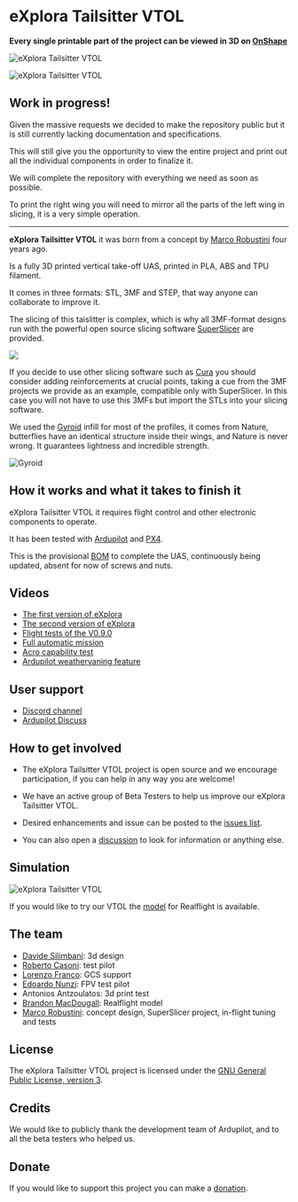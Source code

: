 # eXplora Tailsitter VTOL

**Every single printable part of the project can be viewed in 3D on [OnShape](https://cad.onshape.com/documents/4c689e5b54cac6902d5813ec/w/fb80a5d05358b4e7959139db/e/8ae4df59a9bf6fdd0ec86a21)**

<img
  src="https://github.com/robustini/eXploraVTOL/blob/main/resources/explora_vtol_000.jpg"
  alt="eXplora Tailsitter VTOL"
  title="eXplora Tailsitter VTOL"
  style="display: inline-block; margin: 0 auto; max-width: 200px">

<img
  src="https://github.com/robustini/eXploraVTOL/blob/main/resources/explora_vtol_001.jpg"
  alt="eXplora Tailsitter VTOL"
  title="eXplora Tailsitter VTOL"
  style="display: inline-block; margin: 0 auto; max-width: 200px">

## Work in progress! ##

Given the massive requests we decided to make the repository public but it is still currently lacking documentation and specifications.

This will still give you the opportunity to view the entire project and print out all the individual components in order to finalize it.

We will complete the repository with everything we need as soon as possible.

To print the right wing you will need to mirror all the parts of the left wing in slicing, it is a very simple operation.

---

**eXplora Tailsitter VTOL** it was born from a concept by [Marco Robustini](https://www.linkedin.com/in/marco-robustini-a48a49a8/) four years ago.

Is a fully 3D printed vertical take-off UAS, printed in PLA, ABS and TPU filament.

It comes in three formats: STL, 3MF and STEP, that way anyone can collaborate to improve it.

The slicing of this taislitter is complex, which is why all 3MF-format designs run with the powerful open source slicing software [SuperSlicer](https://github.com/supermerill/SuperSlicer) are provided.

![](https://github.com/robustini/eXploraVTOL/blob/main/resources/wing1_superslicer.gif)

If you decide to use other slicing software such as [Cura](https://3dgbire.com/pages/ultimaker-cura) you should consider adding reinforcements at crucial points, taking a cue from the 3MF projects we provide as an example, compatible only with SuperSlicer.
In this case you will not have to use this 3MFs but import the STLs into your slicing software.

We used the [Gyroid](https://3dsolved.com/3d-printing-with-gyroid-infills-all-you-need-to-know/) infill for most of the profiles, it comes from Nature, butterflies have an identical structure inside their wings, and Nature is never wrong.
It guarantees lightness and incredible strength.

<img
  src="https://github.com/robustini/eXploraVTOL/blob/main/resources/gyroid.jpg"
  alt="Gyroid"
  title="Gyroid"
  style="display: inline-block; margin: 0 auto; max-width: 200px">


## How it works and what it takes to finish it ##

eXplora Tailsitter VTOL it requires flight control and other electronic components to operate.

It has been tested with [Ardupilot](https://ardupilot.org) and [PX4](https://px4.io).

This is the provisional [BOM](https://github.com/robustini/eXploraVTOL/tree/main/resources/BOM.md) to complete the UAS, continuously being updated, absent for now of screws and nuts.


## Videos ##

- [The first version of eXplora](https://youtu.be/43UC-_kWp0w)
- [The second version of eXplora](https://youtu.be/K6R6v6_kQL0)
- [Flight tests of the V0.9.0](https://youtu.be/hy-UXrUSplU)
- [Full automatic mission](https://youtu.be/9AJqqBkgcXk)
- [Acro capability test](https://youtu.be/VbT0gd1w8IY)
- [Ardupilot weathervaning feature](https://youtu.be/qcV7hz61uzA)


## User support ##

- [Discord channel](https://discord.gg/FuPXAzwt)
- [Ardupilot Discuss](https://discuss.ardupilot.org/t/explora-tailsitter-vtol-3d-printable-dual-motor-tailsitter/92341)


## How to get involved ##

- The eXplora Tailsitter VTOL project is open source and we encourage participation, if you can help in any way you are welcome!

- We have an active group of Beta Testers to help us improve our eXplora Tailsitter VTOL.

- Desired enhancements and issue can be posted to the [issues list](https://github.com/robustini/eXploraVTOL/issues).

- You can also open a [discussion](https://github.com/robustini/eXploraVTOL/discussions) to look for information or anything else.


## Simulation ##

<img
  src="https://github.com/robustini/eXploraVTOL/blob/main/resources/eXplora_Realflight.jpg"
  alt="eXplora Tailsitter VTOL"
  title="eXplora Tailsitter VTOL"
  style="display: inline-block; margin: 0 auto; max-width: 200px">

If you would like to try our VTOL the [model](https://github.com/robustini/eXploraVTOL/tree/main/simulation/eXplora_Tailsiter_VTOL.RFX) for Realflight is available.


## The team ##

- [Davide Silimbani](https://www.linkedin.com/in/davide-silimbani/): 3d design
- [Roberto Casoni](https://www.linkedin.com/in/roberto-casoni-463a5914a/): test pilot
- [Lorenzo Franco](https://www.linkedin.com/in/lorenzing/): GCS support
- [Edoardo Nunzi](https://www.linkedin.com/in/edoardo-nunzi-8176a31a2/): FPV test pilot
- Antonios Antzoulatos: 3d print test
- [Brandon MacDougall](https://www.linkedin.com/in/brandon-macdougall-b273907/): Realflight model
- [Marco Robustini](https://www.linkedin.com/in/robustini/): concept design, SuperSlicer project, in-flight tuning and tests


## License ##

The eXplora Tailsitter VTOL project is licensed under the [GNU General Public License, version 3](https://github.com/robustini/eXploraVTOL/blob/main/LICENSE).


## Credits ##

We would like to publicly thank the development team of Ardupilot, and to all the beta testers who helped us.

## Donate ##

If you would like to support this project you can make a [donation](https://paypal.me/marcopter).
